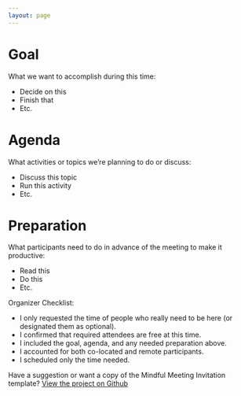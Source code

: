 ```yaml
---
layout: page
---
```


<script src="https://gist.github.com/pglevy/68abde0612bbab77462dc9266469481e.js"></script>


# Goal
What we want to accomplish during this time:

- Decide on this
- Finish that
- Etc.

# Agenda
What activities or topics we’re planning to do or discuss:

- Discuss this topic
- Run this activity
- Etc.

# Preparation
What participants need to do in advance of the meeting to make it productive:

- Read this
- Do this
- Etc.

Organizer Checklist:
- I only requested the time of people who really need to be here (or designated them as optional).
- I confirmed that required attendees are free at this time.
- I included the goal, agenda, and any needed preparation above.
- I accounted for both co-located and remote participants.
- I scheduled only the time needed.

Have a suggestion or want a copy of the Mindful Meeting Invitation template? [View the project on Github](https://github.com/pglevy/mindful-meeting-invitation)
